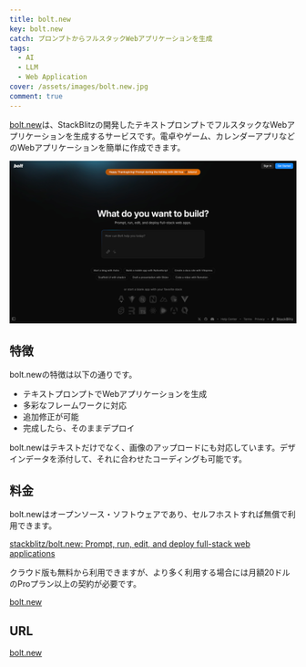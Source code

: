 ```yaml
---
title: bolt.new
key: bolt.new
catch: プロンプトからフルスタックWebアプリケーションを生成
tags:
  - AI
  - LLM
  - Web Application
cover: /assets/images/bolt.new.jpg
comment: true
---
```


[bolt.new](https://bolt.new/)は、StackBlitzの開発したテキストプロンプトでフルスタックなWebアプリケーションを生成するサービスです。電卓やゲーム、カレンダーアプリなどのWebアプリケーションを簡単に作成できます。

[![bolt.newのWebサイト](/assets/images/bolt.new.jpg)](https://bolt.new/)

<!--more-->

## 特徴

bolt.newの特徴は以下の通りです。

- テキストプロンプトでWebアプリケーションを生成
- 多彩なフレームワークに対応
- 追加修正が可能
- 完成したら、そのままデプロイ

bolt.newはテキストだけでなく、画像のアップロードにも対応しています。デザインデータを添付して、それに合わせたコーディングも可能です。

## 料金

bolt.newはオープンソース・ソフトウェアであり、セルフホストすれば無償で利用できます。

[stackblitz/bolt\.new: Prompt, run, edit, and deploy full\-stack web applications](https://github.com/stackblitz/bolt.new)

クラウド版も無料から利用できますが、より多く利用する場合には月額20ドルのProプラン以上の契約が必要です。

[bolt\.new](https://bolt.new/?showPricing=true)

## URL

[bolt.new](https://bolt.new/)
